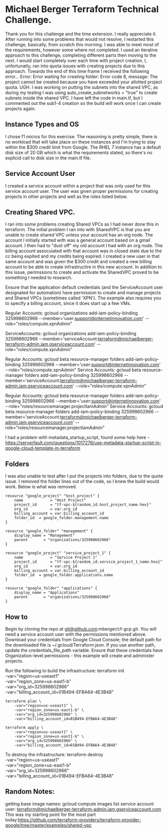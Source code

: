 # Michael Berger Terraform Technical Challenge.

Thank you for this challenge and the time extension. I really appreciate it. After running into some problems that would not resolve, I restarted this challenge, basically, from scratch this morning. I was able to meet most of the requirements, however some where not completed. I used an iterative approach to this challenge, completing different parts then moving to the next. I would start completely over each time with project creation. I, unfortunatly, ran into quota issues with creating projects due to this approach. Towards the end of this time frame I received the following error... Error: Error waiting for creating folder: Error code 8, message: The project cannot be created because you have exceeded your allotted project quota.  UGH. I was working on putting the subnets into the shared VPC, as during my testing I was using auto_create_subnetworks = "true" to create subnets inside the shared VPC. I have left the code in main.tf, but I commented out the sub1-4 creation so the build will work once I can create projects again. 

## Instance Types and OS
I chose f1 micros for this exercise. The reasoning is pretty simple, there is no workload that will take place on these instances and I'm trying to stay within the $300 credit limit from Google. The RHEL 7 instance has a default disk size of 20 GB which is what the requirements stated, so there's no explicid call to disk size in the main.tf file.

## Service Account User
I created a service account within a project that was only used for this service account user. The user was given proper permissions for creating projects in other projects and well as the roles listed below.

## Creating Shared VPC.
I ran into some problems creating Shared VPCs as I had never done this in terraform. The initial problem I ran into with SharedVPC is that you are unable to create shared VPC unless your account has an org node. The account I initially started with was a general account based on a gmail account. I then had to "dust off" my old account I had with an org node. The billing account assocuiated with that account was in closed state due to the cc being expited and my credits being expired. I created a new user in that same account and was given the $300 credit and created a new billing account to be able to create infrastructire in this new account. In addition to this issue, perimssions to create and activate the SharedVPC proved to be something I needed to research.

Ensure that the application default credentials (and the ServiceAccount user designated for automation) have permission to create and manage projects and Shared VPCs (sometimes called 'XPN'). The example also requires you to specify a billing account, since it does start up a few VMs.

Regular Accounts:
    gcloud organizations add-iam-policy-binding 325998602966 --member='user:support@internetinnovation.com' --role="roles/compute.xpnAdmin"

ServiceAccounts:
    gcloud organizations add-iam-policy-binding 325998602966 --member='serviceAccount:terraform@michaelberger-terraform-admin.iam.gserviceaccount.com' --role="roles/compute.xpnAdmin"

Regular Accounts:
    gcloud beta resource-manager folders add-iam-policy-binding 325998602966 --member='user:support@internetinnovation.com' --role="roles/compute.xpnAdmin"
Service Accounts:
    gcloud beta resource-manager folders add-iam-policy-binding 325998602966 --member='serviceAccount:terraform@michaelberger-terraform-admin.iam.gserviceaccount.com' --role="roles/compute.xpnAdmin"

Regular Accounts:
    gcloud beta resource-manager folders add-iam-policy-binding 325998602966 --member='user:support@internetinnovation.com' --role="roles/resourcemanager.projectIamAdmin"
Service Accounts:
    gcloud beta resource-manager folders add-iam-policy-binding 325998602966 --member='serviceAccount:terraform@michaelberger-terraform-admin.iam.gserviceaccount.com' --role="roles/resourcemanager.projectIamAdmin"


I had a problem with metadata_startup_script, found some help here - https://serverfault.com/questions/1017276/use-metadata-startup-script-in-google-cloud-template-in-terraform


## Folders
I was also unable to test after I put the projects into folders, due to the quote issue. I removed the folder lines out of the code, so I knew the build would work. Below is what was removed. 

    resource "google_project" "host_project" {
        name            = "Host Project"
        project_id      = "tf-vpc-${random_id.host_project_name.hex}"
        org_id          = var.org_id
        billing_account = var.billing_account_id
        folder_id  = google_folder.management.name
    }

    resource "google_folder" "management" {
        display_name = "Management"
        parent       = "organizations/325998602966"
    }

    resource "google_project" "service_project_1" {
        name            = "Service Project 1"
        project_id      = "tf-vpc-${random_id.service_project_1_name.hex}"
        org_id          = var.org_id
        billing_account = var.billing_account_id
        folder_id  = google_folder.applications.name
    }

    resource "google_folder" "applications" {
        display_name = "Applications"
        parent       = "organizations/325998602966"
    }


## How to
Begin by cloning the repo at git@github.com:mberger/cf-gcp.git. You will need a service account user with the permissions mentioned above. Download your credentials from Google Cloud Console; the default path for the downloaded file is ~/.gcloud/Terraform.json. If you use another path, update the credentials_file_path variable. Ensure that these credentials have Organization-level permissions - this example will create and administer projects.

Run the following to build the infrastructure: 
    terraform init \
            -var="region=us-useast1" \
            -var="region_zone=us-east1-b" \
            -var="org_id=325998602966" \
            -var="billing_account_id=01B494-EFBA64-4E3B48"

    terraform plan \
        -var="region=us-useast1" \
        -var="region_zone=us-east1-b" \
        -var="org_id=325998602966" \
        -var="billing_account_id=01B494-EFBA64-4E3B48"

    terraform apply \
        -var="region=us-useast1" \
        -var="region_zone=us-east1-b" \
        -var="org_id=325998602966" \
        -var="billing_account_id=01B494-EFBA64-4E3B48"

To destroy the infrastructure: 
    terraform destroy \
        -var="region=us-useast1" \
        -var="region_zone=us-east1-b" \
        -var="org_id=325998602966" \
        -var="billing_account_id=01B494-EFBA64-4E3B48"


## Random Notes:
getting base image names:
    gcloud compute images list
service account user:
    terraform@michaelberger-terraform-admin.iam.gserviceaccount.com
This was my starting point for the most part today:https://github.com/terraform-providers/terraform-provider-google/tree/master/examples/shared-vpc